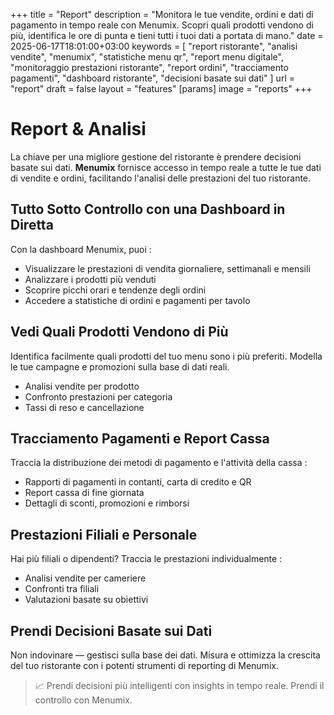 +++
title = "Report"
description = "Monitora le tue vendite, ordini e dati di pagamento in tempo reale con Menumix. Scopri quali prodotti vendono di più, identifica le ore di punta e tieni tutti i tuoi dati a portata di mano."
date = 2025-06-17T18:01:00+03:00
keywords = [
  "report ristorante",
  "analisi vendite",
  "menumix",
  "statistiche menu qr",
  "report menu digitale",
  "monitoraggio prestazioni ristorante",
  "report ordini",
  "tracciamento pagamenti",
  "dashboard ristorante",
  "decisioni basate sui dati"
]
url = "report"
draft = false
layout = "features"
[params]
  image = "reports"
+++

# Report & Analisi

La chiave per una migliore gestione del ristorante è prendere decisioni basate sui dati. **Menumix** fornisce accesso in tempo reale a tutte le tue dati di vendite e ordini, facilitando l'analisi delle prestazioni del tuo ristorante.

## Tutto Sotto Controllo con una Dashboard in Diretta

Con la dashboard Menumix, puoi :
- Visualizzare le prestazioni di vendita giornaliere, settimanali e mensili
- Analizzare i prodotti più venduti
- Scoprire picchi orari e tendenze degli ordini
- Accedere a statistiche di ordini e pagamenti per tavolo

## Vedi Quali Prodotti Vendono di Più

Identifica facilmente quali prodotti del tuo menu sono i più preferiti. Modella le tue campagne e promozioni sulla base di dati reali.

- Analisi vendite per prodotto  
- Confronto prestazioni per categoria  
- Tassi di reso e cancellazione

## Tracciamento Pagamenti e Report Cassa

Traccia la distribuzione dei metodi di pagamento e l'attività della cassa :
- Rapporti di pagamenti in contanti, carta di credito e QR  
- Report cassa di fine giornata  
- Dettagli di sconti, promozioni e rimborsi

## Prestazioni Filiali e Personale

Hai più filiali o dipendenti? Traccia le prestazioni individualmente :
- Analisi vendite per cameriere  
- Confronti tra filiali  
- Valutazioni basate su obiettivi

## Prendi Decisioni Basate sui Dati

Non indovinare — gestisci sulla base dei dati. Misura e ottimizza la crescita del tuo ristorante con i potenti strumenti di reporting di Menumix.

> 📈 Prendi decisioni più intelligenti con insights in tempo reale. Prendi il controllo con Menumix.

